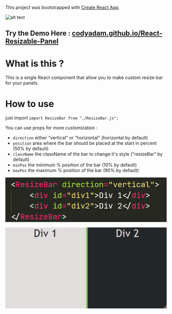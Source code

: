 This project was bootstrapped with [Create React App](https://github.com/facebook/create-react-app).

![alt text](https://github.com/[username]/[reponame]/blob/[branch]/image.jpg?raw=true)

## Try the Demo Here : [codyadam.github.io/React-Resizable-Panel](https://codyadam.github.io/React-Resizable-Panel/)

# What is this ?

This is a single React component that allow you to make custom resize bar for your panels.

# How to use

just import
`import ResizeBar from "./ResizeBar.js";`

You can use props for more customization :

-   `direction` either "vertical" or "horizontal" (horizontal by default)
-   `position` area where the bar should be placed at the start in percent (50% by default)
-   `className` the className of the bar to change it's style ("resizeBar" by default)
-   `minPos` the minimum % position of the bar (10% by default)
-   `maxPos` the maximum % position of the bar (90% by default)

![Screen of the JSX code](https://github.com/CodyAdam/React-Resizable-Panel/blob/master/ScreenCode.png?raw=true)

![Gif demo](https://github.com/CodyAdam/React-Resizable-Panel/blob/master/demo.gif?raw=true)
